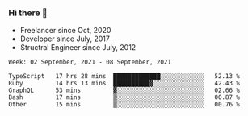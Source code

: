 ### Hi there 👋

- Freelancer since Oct, 2020
- Developer since July, 2017
- Structral Engineer since July, 2012

<!--START_SECTION:waka-->
```text
Week: 02 September, 2021 - 08 September, 2021

TypeScript   17 hrs 28 mins  █████████████░░░░░░░░░░░░   52.13 % 
Ruby         14 hrs 13 mins  ██████████▓░░░░░░░░░░░░░░   42.43 % 
GraphQL      53 mins         ▓░░░░░░░░░░░░░░░░░░░░░░░░   02.66 % 
Bash         17 mins         ▒░░░░░░░░░░░░░░░░░░░░░░░░   00.87 % 
Other        15 mins         ▒░░░░░░░░░░░░░░░░░░░░░░░░   00.76 % 
```
<!--END_SECTION:waka-->
